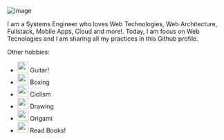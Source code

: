 ![image](https://user-images.githubusercontent.com/1950702/126917521-c9063e96-d155-43f5-b76a-3c496cf494e5.png)

I am a Systems Engineer who loves Web Technologies, Web Architecture, Fullstack, Mobile Apps, Cloud and more!. Today, I am focus on Web Tecnologies and I am sharing all my practices in this Github profile.

Other hobbies:
- <img src="https://image.flaticon.com/icons/png/512/1913/1913235.png" width="25" height="25"> Guitar!
- <img width="25" height="25" src="https://image.flaticon.com/icons/png/512/2736/2736150.png"> Boxing
- <img width="25" height="25" src="https://image.flaticon.com/icons/png/512/3600/3600996.png"> Ciclism
- <img width="25" height="25" src="https://image.flaticon.com/icons/png/512/806/806647.png"> Drawing
- <img width="25" height="25" src="https://image.flaticon.com/icons/png/512/129/129350.png"> Origami
- <img width="25" height="25" src="https://image.flaticon.com/icons/png/512/167/167755.png"> Read Books!
<!--
**tsifuentes/tsifuentes** is a ✨ _special_ ✨ repository because its `README.md` (this file) appears on your GitHub profile.

Here are some ideas to get you started:

- 🔭 I’m currently working on ...
- 🌱 I’m currently learning ...
- 👯 I’m looking to collaborate on ...
- 🤔 I’m looking for help with ...
- 💬 Ask me about ...
- 📫 How to reach me: ...
- 😄 Pronouns: ...
- ⚡ Fun fact: ...
-->
